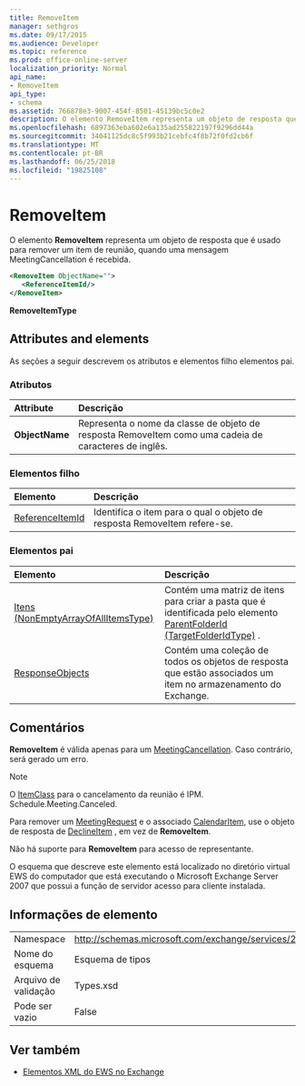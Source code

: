 ```yaml
---
title: RemoveItem
manager: sethgros
ms.date: 09/17/2015
ms.audience: Developer
ms.topic: reference
ms.prod: office-online-server
localization_priority: Normal
api_name:
- RemoveItem
api_type:
- schema
ms.assetid: 766878e3-9007-454f-8501-45139bc5c0e2
description: O elemento RemoveItem representa um objeto de resposta que é usado para remover um item de reunião, quando uma mensagem MeetingCancellation é recebida.
ms.openlocfilehash: 6897363eba602e6a135ad255822197f9296dd44a
ms.sourcegitcommit: 34041125dc8c5f993b21cebfc4f8b72f0fd2cb6f
ms.translationtype: MT
ms.contentlocale: pt-BR
ms.lasthandoff: 06/25/2018
ms.locfileid: "19825108"
---
```

# <a name="removeitem"></a>RemoveItem

O elemento **RemoveItem** representa um objeto de resposta que é usado para remover um item de reunião, quando uma mensagem MeetingCancellation é recebida. 
  
```xml
<RemoveItem ObjectName="">
   <ReferenceItemId/>
</RemoveItem>
```

 **RemoveItemType**
## <a name="attributes-and-elements"></a>Attributes and elements

As seções a seguir descrevem os atributos e elementos filho elementos pai.
  
### <a name="attributes"></a>Atributos

|**Attribute**|**Descrição**|
|:-----|:-----|
|**ObjectName** <br/> |Representa o nome da classe de objeto de resposta RemoveItem como uma cadeia de caracteres de inglês.  <br/> |
   
### <a name="child-elements"></a>Elementos filho

|**Elemento**|**Descrição**|
|:-----|:-----|
|[ReferenceItemId](referenceitemid.md) <br/> |Identifica o item para o qual o objeto de resposta RemoveItem refere-se.  <br/> |
   
### <a name="parent-elements"></a>Elementos pai

|**Elemento**|**Descrição**|
|:-----|:-----|
|[Itens (NonEmptyArrayOfAllItemsType)](items-nonemptyarrayofallitemstype.md) <br/> |Contém uma matriz de itens para criar a pasta que é identificada pelo elemento [ParentFolderId (TargetFolderIdType)](parentfolderid-targetfolderidtype.md) .  <br/> |
|[ResponseObjects](responseobjects.md) <br/> |Contém uma coleção de todos os objetos de resposta que estão associados um item no armazenamento do Exchange.  <br/> |
   
## <a name="remarks"></a>Comentários

 **RemoveItem** é válida apenas para um [MeetingCancellation](meetingcancellation.md). Caso contrário, será gerado um erro.
  
> [!NOTE]
> O [ItemClass](itemclass.md) para o cancelamento da reunião é IPM. Schedule.Meeting.Canceled. 
  
Para remover um [MeetingRequest](meetingrequest.md) e o associado [CalendarItem](calendaritem.md), use o objeto de resposta de [DeclineItem](declineitem.md) , em vez de **RemoveItem**.
  
 Não há suporte para **RemoveItem** para acesso de representante. 
  
O esquema que descreve este elemento está localizado no diretório virtual EWS do computador que está executando o Microsoft Exchange Server 2007 que possui a função de servidor acesso para cliente instalada.
  
## <a name="element-information"></a>Informações de elemento

|||
|:-----|:-----|
|Namespace  <br/> |http://schemas.microsoft.com/exchange/services/2006/types  <br/> |
|Nome do esquema  <br/> |Esquema de tipos  <br/> |
|Arquivo de validação  <br/> |Types.xsd  <br/> |
|Pode ser vazio  <br/> |False  <br/> |
   
## <a name="see-also"></a>Ver também



- [Elementos XML do EWS no Exchange](ews-xml-elements-in-exchange.md)


